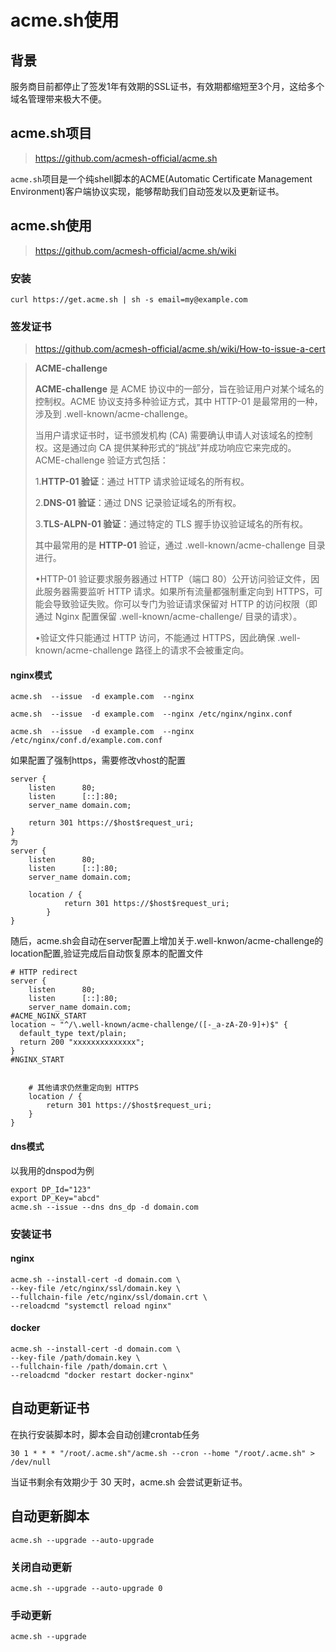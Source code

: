 # acme.sh使用

## 背景

服务商目前都停止了签发1年有效期的SSL证书，有效期都缩短至3个月，这给多个域名管理带来极大不便。

## acme.sh项目

> https://github.com/acmesh-official/acme.sh

`acme.sh`项目是一个纯shell脚本的ACME(Automatic Certificate Management Environment)客户端协议实现，能够帮助我们自动签发以及更新证书。

## acme.sh使用

> https://github.com/acmesh-official/acme.sh/wiki

### 安装

`curl https://get.acme.sh | sh -s email=my@example.com`

### 签发证书

> https://github.com/acmesh-official/acme.sh/wiki/How-to-issue-a-cert

> **ACME-challenge**
>
> **ACME-challenge** 是 ACME 协议中的一部分，旨在验证用户对某个域名的控制权。ACME 协议支持多种验证方式，其中 HTTP-01 是最常用的一种，涉及到 .well-known/acme-challenge。
>
> 当用户请求证书时，证书颁发机构 (CA) 需要确认申请人对该域名的控制权。这是通过向 CA 提供某种形式的“挑战”并成功响应它来完成的。ACME-challenge 验证方式包括：
>
> 1.**HTTP-01 验证**：通过 HTTP 请求验证域名的所有权。
>
> 2.**DNS-01 验证**：通过 DNS 记录验证域名的所有权。
>
> 3.**TLS-ALPN-01 验证**：通过特定的 TLS 握手协议验证域名的所有权。
>
> 其中最常用的是 **HTTP-01** 验证，通过 .well-known/acme-challenge 目录进行。
>
> •HTTP-01 验证要求服务器通过 HTTP（端口 80）公开访问验证文件，因此服务器需要监听 HTTP 请求。如果所有流量都强制重定向到 HTTPS，可能会导致验证失败。你可以专门为验证请求保留对 HTTP 的访问权限（即通过 Nginx 配置保留 .well-known/acme-challenge/ 目录的请求）。
>
> •验证文件只能通过 HTTP 访问，不能通过 HTTPS，因此确保 .well-known/acme-challenge 路径上的请求不会被重定向。

#### nginx模式

`acme.sh  --issue  -d example.com  --nginx`

`acme.sh  --issue  -d example.com  --nginx /etc/nginx/nginx.conf`

`acme.sh  --issue  -d example.com  --nginx /etc/nginx/conf.d/example.com.conf`



如果配置了强制https，需要修改vhost的配置

```nginx
server {
    listen      80;
    listen      [::]:80;
    server_name domain.com;

    return 301 https://$host$request_uri;
}
为
server {
    listen      80;
    listen      [::]:80;
    server_name domain.com;

    location / {
    		return 301 https://$host$request_uri;
		}
}

```

随后，acme.sh会自动在server配置上增加关于.well-knwon/acme-challenge的location配置,验证完成后自动恢复原本的配置文件

```nginx
# HTTP redirect
server {
    listen      80;
    listen      [::]:80;
    server_name domain.com;
#ACME_NGINX_START
location ~ "^/\.well-known/acme-challenge/([-_a-zA-Z0-9]+)$" {
  default_type text/plain;
  return 200 "xxxxxxxxxxxxxx";
}
#NGINX_START


    # 其他请求仍然重定向到 HTTPS
    location / {
        return 301 https://$host$request_uri;
    }
}
```

#### dns模式

以我用的dnspod为例

```shell
export DP_Id="123"
export DP_Key="abcd"
acme.sh --issue --dns dns_dp -d domain.com
```

### 安装证书

#### nginx

```shell
acme.sh --install-cert -d domain.com \
--key-file /etc/nginx/ssl/domain.key \
--fullchain-file /etc/nginx/ssl/domain.crt \
--reloadcmd "systemctl reload nginx"
```

#### docker

```shell
acme.sh --install-cert -d domain.com \
--key-file /path/domain.key \
--fullchain-file /path/domain.crt \
--reloadcmd "docker restart docker-nginx"
```

## 自动更新证书

在执行安装脚本时，脚本会自动创建crontab任务

`30 1 * * * "/root/.acme.sh"/acme.sh --cron --home "/root/.acme.sh" > /dev/null`

当证书剩余有效期少于 30 天时，acme.sh 会尝试更新证书。

## 自动更新脚本

`acme.sh --upgrade --auto-upgrade`

### 关闭自动更新

`acme.sh --upgrade --auto-upgrade 0`

### 手动更新

`acme.sh --upgrade`

